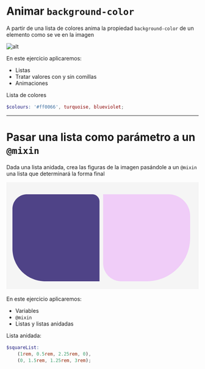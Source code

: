 # Animar `background-color`
A partir de una lista de colores anima la propiedad `background-color` de un elemento como se ve en la imagen

![alt](assets/images/animar-background.gif)

En este ejercicio aplicaremos:

- Listas
- Tratar valores con y sin comillas
- Animaciones

Lista de colores

```SCSS
$colours: '#ff0066', turquoise, blueviolet;
```

---

# Pasar una lista como parámetro a un `@mixin`
Dada una lista anidada, crea las figuras de la imagen pasándole a un `@mixin` una lista que determinará la forma final

![alt](assets/images/lista-parametro.png)

En este ejercicio aplicaremos:

- Variables
- `@mixin`
- Listas y listas anidadas

Lista anidada:

```SCSS
$squareList: 
    (1rem, 0.5rem, 2.25rem, 0),
    (0, 1.5rem, 1.25rem, 3rem);
```